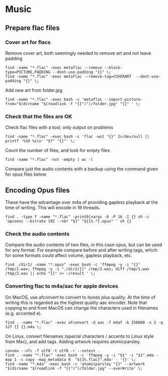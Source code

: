 
# Music

## Prepare flac files

### Cover art for flacs

Remove cover art, both seemingly needed to remove art and not leave padding
```
find -name "*.flac" -exec metaflac --remove --block-type=PICTURE,PADDING --dont-use-padding "{}" \;
find -name "*.flac" -exec metaflac --remove-tag=COVERART  --dont-use-padding "{}" \;
```

Add new art from folder.jpg
```
find -name "*.flac" -exec bash -c 'metaflac --import-picture-from="$(dirname "$(readlink -f "{}")")/folder.jpg" "{}" ' \;
```

### Check that the files are OK

Check flac files with a tool, only output on problems
```
find -name "*.flac" -exec bash -c 'flac -wst "{}" 2>/dev/null || printf '%3d %s\n' "$?" "{}"' \;
```

Count the number of files, and look for empty files
```
find -name "*.flac" -not -empty | wc -l
```

Compare just the audio contents with a backup using the command given for opus files below

## Encoding Opus files

These have the advantage over m4a of providing gapless playback at the time of writing. This will encode in 16 threads.

```
find . -type f -name "*.flac" -print0|xargs -0 -P 16 -I {} sh -c 'opusenc --bitrate 192 --vbr "$1" "${1%.*}.opus" ' sh {}
```

### Check the audio contents
Compare the audio contents of two files, in this case opus, but can be used for any format. For example compare before and after writing tags, which for some formats could affect volume, gapless playback, etc.

```
find ./dir1/ -name "*.opus" -exec bash -c 'ffmpeg -y -i "{}" /tmp/1.wav; ffmpeg -y -i "./dir2/{}" /tmp/2.wav; diff /tmp/1.wav /tmp/2.wav || echo "{}" >> ~/result ' \;
```


### Converting flac to m4a/aac for apple devices

On MacOS, use afconvert to convert to itunes plus quality. At the time of writing this is regarded as the highest quality aac encoder. Note that copying to and from MacOS can change the characters used in filenames (e.g. accented e). 

```
find . -name "*.flac" -exec afconvert -d aac -f m4af -b 256000 -s 2 -q 127 {} {}.m4a \;
```

On Linux, convert filenames (special characters / accents to Linux style from Mac), and add tags.
Adding artwork requires atomicparsley.
```
convmv --nfc -f utf8 -t utf8 -r --notest .
find . -name "*.flac" -exec bash -c 'ffmpeg -y -i "$1" -i "$1".m4a -map 1 -c copy -map_metadata 0  "${1%.flac}".m4a' - '{}' \;
find -name "*.m4a" -exec bash -c 'atomicparsley "{}" --artwork "$(dirname "$(readlink -f "{}")")/folder.jpg" --overWrite' \;
```

